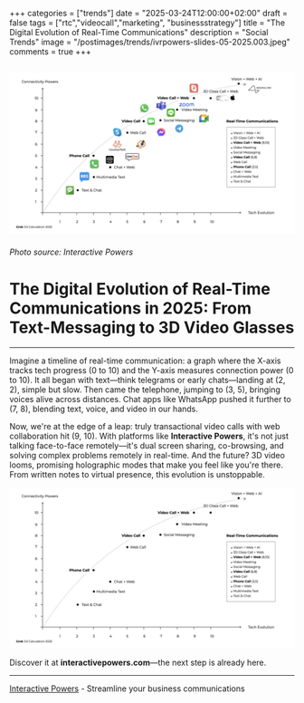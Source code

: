 +++
categories = ["trends"]
date = "2025-03-24T12:00:00+02:00"
draft = false
tags = ["rtc","videocall","marketing", "businessstrategy"]
title = "The Digital Evolution of Real-Time Communications"
description = "Social Trends"
image = "/postimages/trends/ivrpowers-slides-05-2025.003.jpeg"
comments = true
+++

![The Digital Evolution of Real-Time Communications 2025 diagram](/postimages/trends/ivrpowers-slides-05-2025.003.jpeg)
------------
###### Photo source: Interactive Powers

#  The Digital Evolution of Real-Time Communications in 2025: From Text-Messaging to 3D Video Glasses
---

Imagine a timeline of real-time communication: a graph where the X-axis tracks tech progress (0 to 10) and the Y-axis measures connection power (0 to 10). It all began with text—think telegrams or early chats—landing at (2, 2), simple but slow. Then came the telephone, jumping to (3, 5), bringing voices alive across distances. Chat apps like WhatsApp pushed it further to (7, 8), blending text, voice, and video in our hands.

Now, we're at the edge of a leap: truly transactional video calls with web collaboration hit (9, 10). With platforms like **Interactive Powers**, it's not just talking face-to-face remotely—it's dual screen sharing, co-browsing, and solving complex problems remotely in real-time. And the future? 3D video looms, promising holographic modes that make you feel like you're there. From written notes to virtual presence, this evolution is unstoppable.

![The Digital Evolution of Real-Time Communications 2025 diagram without logos](/postimages/trends/ivrpowers-slides-05-2025.002.jpeg)

Discover it at **interactivepowers.com**—the next step is already here.

---
[Interactive Powers](http://www.ivrpowers.com/) - Streamline your business communications
